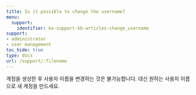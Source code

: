 ```yaml
---
title: Is it possible to change the username?
menu:
  support:
    identifier: ko-support-kb-articles-change_username
support:
- administrator
- user management
toc_hide: true
type: docs
url: /support/:filename
---
```


계정을 생성한 후 사용자 이름을 변경하는 것은 불가능합니다. 대신 원하는 사용자 이름으로 새 계정을 만드세요.
